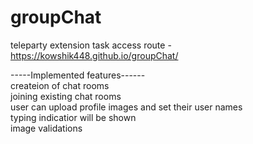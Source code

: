 # groupChat
teleparty extension task 
access route - https://kowshik448.github.io/groupChat/

-----Implemented features------  
createion of chat rooms  
joining existing chat rooms  
user can upload profile images and set their user names  
typing indicatior will be shown   
image validations  
